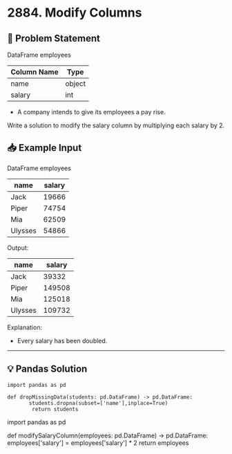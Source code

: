 # 2884. Modify Columns

## 📝 Problem Statement

DataFrame employees


| Column Name | Type   |
|-------------|--------|
| name        | object |
| salary      | int    |

 - A company intends to give its employees a pay rise.

Write a solution to modify the salary column by multiplying each salary by 2.

## 📥 Example Input

DataFrame employees

| name    | salary |
|---------|--------|
| Jack    | 19666  |
| Piper   | 74754  |
| Mia     | 62509  |
| Ulysses | 54866  |

Output:

| name    | salary |
|---------|--------|
| Jack    | 39332  |
| Piper   | 149508 |
| Mia     | 125018 |
| Ulysses | 109732 |


Explanation:
 - Every salary has been doubled.
---

## 💡 Pandas Solution

    

    import pandas as pd

    def dropMissingData(students: pd.DataFrame) -> pd.DataFrame:
           students.dropna(subset=['name'],inplace=True)
            return students

import pandas as pd

def modifySalaryColumn(employees: pd.DataFrame) -> pd.DataFrame:
    employees['salary'] = employees['salary'] * 2
    return employees

